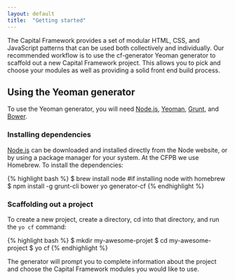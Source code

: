 ```yaml
---
layout: default
title:  "Getting started"
---
```


The Capital Framework provides a set of modular HTML, CSS, and JavaScript patterns that can be used both collectively and individually. Our recommended workflow is to use the cf-generator Yeoman generator to scaffold out a new Capital Framework project. This allows you to pick and choose your modules as well as providing a solid front end build process.

## Using the Yeoman generator

To use the Yeoman generator, you will need [Node.js](http://nodejs.org/), [Yeoman](http://yeoman.io/), [Grunt](http://gruntjs.com/), and [Bower](http://bower.io/).

### Installing dependencies

[Node.js](http://nodejs.org/) can be downloaded and installed directly from the Node website, or by using a package manager for your system. At the CFPB we use Homebrew. To install the dependencies:

{% highlight bash %}
$ brew install node #if installing node with homebrew
$ npm install -g grunt-cli bower yo generator-cf
{% endhighlight %}

### Scaffolding out a project

To create a new project, create a directory, cd into that directory, and run the `yo cf` command:

{% highlight bash %}
$ mkdir my-awesome-projet
$ cd my-awesome-project
$ yo cf
{% endhighlight %}

The generator will prompt you to complete information about the project and choose the Capital Framework modules you would like to use.